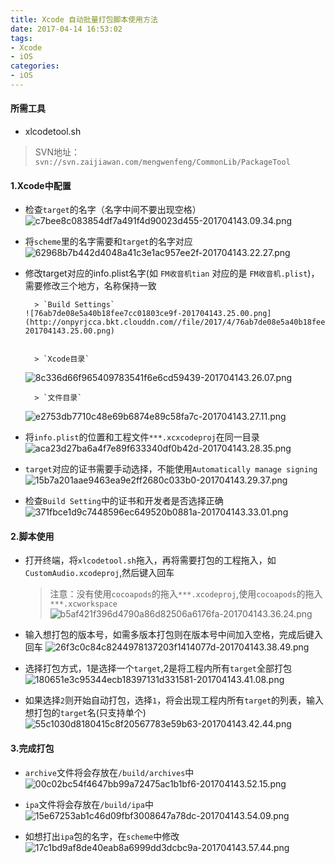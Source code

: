 ```yaml
---
title: Xcode 自动批量打包脚本使用方法
date: 2017-04-14 16:53:02
tags:
- Xcode
- iOS
categories:
- iOS
---
```


#### 所需工具
* xlcodetool.sh
> SVN地址：`svn://svn.zaijiawan.com/mengwenfeng/CommonLib/PackageTool`

#### 1.Xcode中配置

* 检查`target`的名字（名字中间不要出现空格）
  ![c7bee8c083854df7a491f4d90023d455-201704143.09.34.png](http://onpyrjcca.bkt.clouddn.com//file/2017/4/c7bee8c083854df7a491f4d90023d455-201704143.09.34.png) 


* 将`scheme`里的名字需要和`target`的名字对应
  ![62968b7b442d4048a41c3e1ac957ee2f-201704143.22.27.png](http://onpyrjcca.bkt.clouddn.com//file/2017/4/62968b7b442d4048a41c3e1ac957ee2f-201704143.22.27.png) 


* 修改target对应的info.plist名字(如 `FM收音机tian` 对应的是 `FM收音机.plist`)，需要修改三个地方，名称保持一致

        > `Build Settings`
      ![76ab7de08e5a40b18fee7cc01803ce9f-201704143.25.00.png](http://onpyrjcca.bkt.clouddn.com//file/2017/4/76ab7de08e5a40b18fee7cc01803ce9f-201704143.25.00.png) 


        > `Xcode目录`
  ![8c336d66f965409783541f6e6cd59439-201704143.26.07.png](http://onpyrjcca.bkt.clouddn.com//file/2017/4/8c336d66f965409783541f6e6cd59439-201704143.26.07.png) 


        > `文件目录`
  ![e2753db7710c48e69b6874e89c58fa7c-201704143.27.11.png](http://onpyrjcca.bkt.clouddn.com//file/2017/4/e2753db7710c48e69b6874e89c58fa7c-201704143.27.11.png) 


* 将`info.plist`的位置和工程文件`***.xcxcodeproj`在同一目录
  ![aca23d27ba6a4f7e89f633340df0b42d-201704143.28.35.png](http://onpyrjcca.bkt.clouddn.com//file/2017/4/aca23d27ba6a4f7e89f633340df0b42d-201704143.28.35.png) 


* `target`对应的证书需要手动选择，不能使用`Automatically manage signing`
  ![15b7a201aae9463ea9e2ff2680c033b0-201704143.29.37.png](http://onpyrjcca.bkt.clouddn.com//file/2017/4/15b7a201aae9463ea9e2ff2680c033b0-201704143.29.37.png) 

* 检查`Build Setting`中的证书和开发者是否选择正确
  ![371fbce1d9c7448596ec649520b0881a-201704143.33.01.png](http://onpyrjcca.bkt.clouddn.com//file/2017/4/371fbce1d9c7448596ec649520b0881a-201704143.33.01.png) 



#### 2.脚本使用

* 打开终端，将`xlcodetool.sh`拖入，再将需要打包的工程拖入，如`CustomAudio.xcodeproj`,然后键入回车

    > 注意：没有使用`cocoapods`的拖入`***.xcodeproj`,使用`cocoapods`的拖入`***.xcworkspace`
    > ![b5af421f396d4790a86d82506a6176fa-201704143.36.24.png](http://onpyrjcca.bkt.clouddn.com//file/2017/4/b5af421f396d4790a86d82506a6176fa-201704143.36.24.png) 


* 输入想打包的版本号，如需多版本打包则在版本号中间加入空格，完成后键入回车
  ![26f3c0c84c8244978137203f1414077d-201704143.38.49.png](http://onpyrjcca.bkt.clouddn.com//file/2017/4/26f3c0c84c8244978137203f1414077d-201704143.38.49.png) 


* 选择打包方式，1是选择一个`target`,2是将工程内所有`target`全部打包
  ![180651e3c95344ecb18397131d331581-201704143.41.08.png](http://onpyrjcca.bkt.clouddn.com//file/2017/4/180651e3c95344ecb18397131d331581-201704143.41.08.png) 


* 如果选择`2`则开始自动打包，选择`1`，将会出现工程内所有`target`的列表，输入想打包的`target`名(只支持单个)
  ![55c1030d8180415c8f20567783e59b63-201704143.42.44.png](http://onpyrjcca.bkt.clouddn.com//file/2017/4/55c1030d8180415c8f20567783e59b63-201704143.42.44.png) 


#### 3.完成打包

* `archive`文件将会存放在`/build/archives`中
  ![00c02bc54f4647bb99a72475ac1b1bf6-201704143.52.15.png](http://onpyrjcca.bkt.clouddn.com//file/2017/4/00c02bc54f4647bb99a72475ac1b1bf6-201704143.52.15.png) 


* `ipa`文件将会存放在`/build/ipa`中
  ![15e67253ab1c46d09fbf3008647a78dc-201704143.54.09.png](http://onpyrjcca.bkt.clouddn.com//file/2017/4/15e67253ab1c46d09fbf3008647a78dc-201704143.54.09.png) 

* 如想打出`ipa`包的名字，在`scheme`中修改
  ![17c1bd9af8de40eab8a6999dd3dcbc9a-201704143.57.44.png](http://onpyrjcca.bkt.clouddn.com//file/2017/4/17c1bd9af8de40eab8a6999dd3dcbc9a-201704143.57.44.png) 
